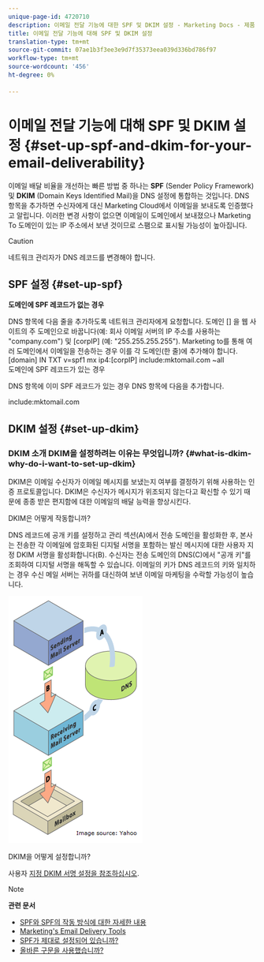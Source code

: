 ```yaml
---
unique-page-id: 4720710
description: 이메일 전달 기능에 대한 SPF 및 DKIM 설정 - Marketing Docs - 제품 설명서
title: 이메일 전달 기능에 대해 SPF 및 DKIM 설정
translation-type: tm+mt
source-git-commit: 07ae1b3f3ee3e9d7f35373eea039d336bd786f97
workflow-type: tm+mt
source-wordcount: '456'
ht-degree: 0%

---
```



# 이메일 전달 기능에 대해 SPF 및 DKIM 설정 {#set-up-spf-and-dkim-for-your-email-deliverability}

이메일 배달 비율을 개선하는 빠른 방법 중 하나는 **SPF** (Sender Policy Framework) 및 **DKIM** (Domain Keys Identified Mail)을 DNS 설정에 통합하는 것입니다. DNS 항목을 추가하면 수신자에게 대신 Marketing Cloud에서 이메일을 보내도록 인증했다고 알립니다. 이러한 변경 사항이 없으면 이메일이 도메인에서 보내졌으나 Marketing To 도메인이 있는 IP 주소에서 보낸 것이므로 스팸으로 표시될 가능성이 높아집니다.

>[!CAUTION]
>
>네트워크 관리자가 DNS 레코드를 변경해야 합니다.

## SPF 설정 {#set-up-spf}

**도메인에 SPF 레코드가 없는 경우**

DNS 항목에 다음 줄을 추가하도록 네트워크 관리자에게 요청합니다. 도메인 [] 을 웹 사이트의 주 도메인으로 바꿉니다(예: 회사 이메일 서버의 IP 주소를 사용하는 &quot;company.com&quot;) 및 [corpIP] (예: &quot;255.255.255.255&quot;). Marketing to를 통해 여러 도메인에서 이메일을 전송하는 경우 이를 각 도메인(한 줄)에 추가해야 합니다.
[domain] IN TXT v=spf1 mx ip4:[corpIP] include:mktomail.com ~all\
도메인에 SPF 레코드가 있는 경우

DNS 항목에 이미 SPF 레코드가 있는 경우 DNS 항목에 다음을 추가합니다.

include:mktomail.com

## DKIM 설정 {#set-up-dkim}

### DKIM 소개 DKIM을 설정하려는 이유는 무엇입니까? {#what-is-dkim-why-do-i-want-to-set-up-dkim}

DKIM은 이메일 수신자가 이메일 메시지를 보냈는지 여부를 결정하기 위해 사용하는 인증 프로토콜입니다. DKIM은 수신자가 메시지가 위조되지 않는다고 확신할 수 있기 때문에 종종 받은 편지함에 대한 이메일의 배달 능력을 향상시킨다.

DKIM은 어떻게 작동합니까?

DNS 레코드에 공개 키를 설정하고 관리 섹션(A)에서 전송 도메인을 활성화한 후, 본사는 전송한 각 이메일에 암호화된 디지털 서명을 포함하는 발신 메시지에 대한 사용자 지정 DKIM 서명을 활성화합니다(B). 수신자는 전송 도메인의 DNS(C)에서 &quot;공개 키&quot;를 조회하여 디지털 서명을 해독할 수 있습니다. 이메일의 키가 DNS 레코드의 키와 일치하는 경우 수신 메일 서버는 귀하를 대신하여 보낸 이메일 마케팅을 수락할 가능성이 높습니다.

![](assets/image2015-1-12-13-3a56-3a55.png)

DKIM을 어떻게 설정합니까?

사용자 [지정 DKIM 서명 설정을 참조하십시오](set-up-a-custom-dkim-signature.md).

>[!NOTE]
>
>**관련 문서**
>
>* [SPF와 SPF의 작동 방식에 대한 자세한 내용](http://www.open-spf.org/Introduction/)
>* [Marketing&#39;s Email Delivery Tools](https://www.marketo.com/software/email-marketing/email-deliverability/)
>* [SPF가 제대로 설정되어 있습니까?](http://www.kitterman.com/spf/validate.html)
>* [올바른 구문을 사용했습니까?](http://www.open-spf.org/SPF_Record_Syntax/)

>



